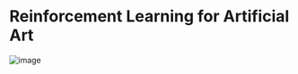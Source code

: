 # Reinforcement Learning for Artificial Art
![image](https://github.com/saintarkhat/artificial_art/assets/114662769/4f703ba1-3adc-4722-b157-165c11f9e6c2)
